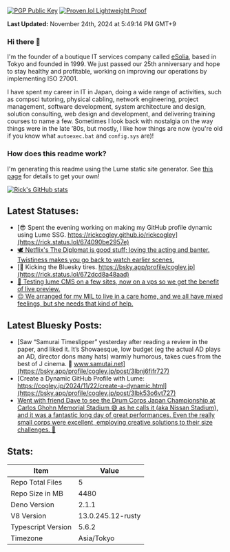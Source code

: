 [![PGP Public Key](https://img.shields.io/badge/PGP-Public_Key-orange?style=flat-square&logo=monkey%20tie)](https://cogley.jp/pgp) [![Proven.lol Lightweight Proof](https://img.shields.io/badge/Proven.lol-Lightweight_Proof-green?style=flat-square&logo=cachet)](https://proven.lol/6265e6)  
  
**Last Updated:** November 24th, 2024 at 5:49:14 PM GMT+9  


### Hi there 👋

I'm the founder of a boutique IT services company called [eSolia](https://esolia.com), based in Tokyo and founded in 1999. We just passed our 25th anniversary and hope to stay healthy and profitable, working on improving our operations by implementing ISO 27001.  

I have spent my career in IT in Japan, doing a wide range of activities, such as compsci tutoring, physical cabling, network engineering, project management, software development, system architecture and design, solution consulting, web design and development, and delivering training courses to name a few. Sometimes I look back with nostalgia on the way things were in the late ’80s, but mostly, I like how things are now (you're old if you know what `autoexec.bat` and `config.sys` are)! 

### How does this readme work? 

I'm generating this readme using the Lume static site generator. See [this page](https://rickcogley.github.io/rickcogley/) for details to get your own! 

[![Rick's GitHub stats](https://github-readme-stats.vercel.app/api?username=rickcogley&show_icons=true&theme=transparent)](https://github.com/anuraghazra/github-readme-stats)

## Latest Statuses:
* [😎 Spent the evening working on making my GitHub profile dynamic using Lume SSG. https://rickcogley.github.io/rickcogley](https://rick.status.lol/674090be2957e)
* [🕊️ Netflix&#039;s The Diplomat is good stuff; loving the acting and banter. Twistiness makes you go back to watch earlier scenes.](https://rick.status.lol/673b15ef5661b)
* [👐 Kicking the Bluesky tires. https://bsky.app/profile/cogley.jp](https://rick.status.lol/672dcd8a48aad)
* [🚀 Testing lume CMS on a few sites, now on a vps so we get the benefit of live preview.](https://rick.status.lol/672ca9ac68461)
* [😑 We arranged for my MIL to live in a care home, and we all have mixed feelings, but she needs that kind of help.](https://rick.status.lol/672b4f07ca0b2)


## Latest Bluesky Posts:
* [Saw “Samurai Timeslipper” yesterday after reading a review in the paper, and liked it. It’s Showaesque, low budget (eg the actual AD plays an AD, director dons many hats) warmly humorous, takes cues from the best of J cinema. 🥰 www.samutai.net](https://bsky.app/profile/cogley.jp/post/3lbnj6fifr727)
* [Create a Dynamic GitHub Profile with Lume: https://cogley.jp/2024/11/22/create-a-dynamic.html](https://bsky.app/profile/cogley.jp/post/3lbk53o6vt727)
* [Went with friend Dave to see the Drum Corps Japan Championship at Carlos Ghohn Memorial Stadium 😅 as he calls it (aka Nissan Stadium), and it was a fantastic long day of great performances. Even the really small corps were excellent, employing creative solutions to their size challenges. 🎼](https://bsky.app/profile/cogley.jp/post/3lb6tz2jm3k2w)


## Stats:

| Item | Value |
| --- | --- |
| Repo Total Files | 5 |
| Repo Size in MB | 4480 |
| Deno Version | 2.1.1 |
| V8 Version | 13.0.245.12-rusty |
| Typescript Version | 5.6.2 |
| Timezone | Asia/Tokyo |

